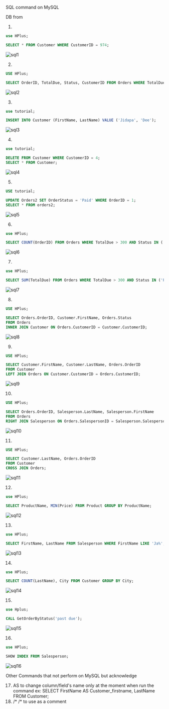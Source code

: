 SQL command on MySQL

DB from 


1.

```sql
use HPlus;

SELECT * FROM Customer WHERE CustomerID = 974;
```
![sql1](https://github.com/jijdp/portfolio-details/assets/138129390/d8d6e349-b7ad-437a-af1d-947fcb0e9f36)

2.

```sql
USE HPlus;

SELECT OrderID, TotalDue, Status, CustomerID FROM Orders WHERE TotalDue > 300 AND Status IN ('PAST DUE','DUE');
```
![sql2](https://github.com/jijdp/portfolio-details/assets/138129390/a255101d-4170-4113-81c1-99c3d4cf4143)

3.
```sql
use tutorial;

INSERT INTO Customer (FirstName, LastName) VALUE ('Jidapa', 'Dee');
```
![sql3](https://github.com/jijdp/portfolio-details/assets/138129390/00c1cbe7-f1c3-43b4-9f12-39df23676492)

4.
```sql
use tutorial;

DELETE FROM Customer WHERE CustomerID = 4;
SELECT * FROM Customer;
```
![sql4](https://github.com/jijdp/portfolio-details/assets/138129390/476bdb56-81e4-42c9-88ba-492b9beb4e5b)

5.
```sql
USE tutorial;

UPDATE Orders2 SET OrderStatus = 'Paid' WHERE OrderID = 1;
SELECT * FROM orders2;
```
![sql5](https://github.com/jijdp/portfolio-details/assets/138129390/42bc2dbb-5156-4d75-a8f6-b59ed672b095)

6.
```sql
use HPlus;

SELECT COUNT(OrderID) FROM Orders WHERE TotalDue > 300 AND Status IN ('PAST DUE','DUE');
```
![sql6](https://github.com/jijdp/portfolio-details/assets/138129390/b9ee8e08-e5cb-42db-a443-40c8c48dfaab)

7.
```sql
use HPlus;

SELECT SUM(TotalDue) FROM Orders WHERE TotalDue > 300 AND Status IN ('PAST DUE','DUE');
```
![sql7](https://github.com/jijdp/portfolio-details/assets/138129390/9eab1a93-3148-48e3-b824-7817c7583e95)

8.
```sql
USE HPlus;

SELECT Orders.OrderID, Customer.FirstName, Orders.Status
FROM Orders
INNER JOIN Customer ON Orders.CustomerID = Customer.CustomerID;
```
![sql8](https://github.com/jijdp/portfolio-details/assets/138129390/49686497-ebc7-44b2-971f-e5d9b9f6e794)

9.
```sql
USE HPlus;

SELECT Customer.FirstName, Customer.LastName, Orders.OrderID
FROM Customer
LEFT JOIN Orders ON Customer.CustomerID = Orders.CustomerID;
```
![sql9](https://github.com/jijdp/portfolio-details/assets/138129390/a0ccebff-c6f4-4a71-be6e-5d2385239e3c)

10.
```sql
USE HPlus;

SELECT Orders.OrderID, Salesperson.LastName, Salesperson.FirstName
FROM Orders
RIGHT JOIN Salesperson ON Orders.SalespersonID = Salesperson.SalespersonID;
```
![sql10](https://github.com/jijdp/portfolio-details/assets/138129390/d8a9dbd0-f9cc-4614-921b-bf6d4528e343)

11.
```sql
USE HPlus;

SELECT Customer.LastName, Orders.OrderID
FROM Customer
CROSS JOIN Orders;
```
![sql11](https://github.com/jijdp/portfolio-details/assets/138129390/75f8e3a6-a2f6-46e4-a592-3c39bf6ec53d)

12.
```sql
use HPlus;

SELECT ProductName, MIN(Price) FROM Product GROUP BY ProductName;
```
![sql12](https://github.com/jijdp/portfolio-details/assets/138129390/771a919b-0c76-4764-9589-b2c457deda6d)

13.
```sql
use HPlus;

SELECT FirstName, LastName FROM Salesperson WHERE FirstName LIKE 'Ja%';
```
![sql13](https://github.com/jijdp/portfolio-details/assets/138129390/ae6f0e66-981c-4359-adaf-1756940f837e)

14.
```sql
use HPlus;

SELECT COUNT(LastName), City FROM Customer GROUP BY City;
```
![sql14](https://github.com/jijdp/portfolio-details/assets/138129390/a578f312-969f-4857-a293-bb640f39ddf7)

15.
```sql
use Hplus;

CALL GetOrderByStatus('past due');
```
![sql15](https://github.com/jijdp/portfolio-details/assets/138129390/7f2d04b8-d365-49c0-bc74-683e89a9d06f)

16.
```sql
use HPlus;

SHOW INDEX FROM Salesperson;
```
![sql16](https://github.com/jijdp/portfolio-details/assets/138129390/e7898b29-ae40-4e16-af7a-4cf3913e7333)

Other Commands that not perform on MySQL but acknowledge

17. AS to change column/field's name only at the moment when run the command ex: SELECT FirstName AS Customer_firstname, LastName FROM Customer;
18. /* /* to use as a comment

